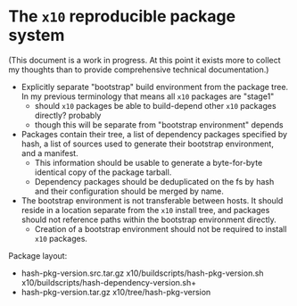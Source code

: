 The `x10` reproducible package system
===

(This document is a work in progress. At this point it exists more to collect my thoughts than to provide comprehensive technical documentation.)

- Explicitly separate "bootstrap" build environment from the package tree. In my previous terminology that means all `x10` packages are "stage1"
  - should `x10` packages be able to build-depend other `x10` packages directly? probably
  - though this will be separate from "bootstrap environment" depends
- Packages contain their tree, a list of dependency packages specified by hash, a list of sources used to generate their bootstrap environment, and a manifest.
  - This information should be usable to generate a byte-for-byte identical copy of the package tarball.
  - Dependency packages should be deduplicated on the fs by hash and their configuration should be merged by name.
- The bootstrap environment is not transferable between hosts. It should reside in a location separate from the `x10` install tree, and packages should not reference paths within the bootstrap environment directly.
  - Creation of a bootstrap environment should not be required to install `x10` packages.


Package layout:

- hash-pkg-version.src.tar.gz
  x10/buildscripts/hash-pkg-version.sh
  x10/buildscripts/hash-dependency-version.sh+
- hash-pkg-version.tar.gz
  x10/tree/hash-pkg-version
